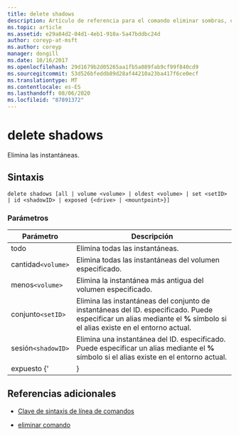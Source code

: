 ```yaml
---
title: delete shadows
description: Artículo de referencia para el comando eliminar sombras, que elimina las instantáneas.
ms.topic: article
ms.assetid: e29a84d2-04d1-4eb1-910a-5a47bddbc24d
author: coreyp-at-msft
ms.author: coreyp
manager: dongill
ms.date: 10/16/2017
ms.openlocfilehash: 29d1679b2d05265aa1fb5a089fab9cf99f840cd9
ms.sourcegitcommit: 53d526bfeddb89d28af44210a23ba417f6ce0ecf
ms.translationtype: MT
ms.contentlocale: es-ES
ms.lasthandoff: 08/06/2020
ms.locfileid: "87891372"
---
```

# <a name="delete-shadows"></a>delete shadows

Elimina las instantáneas.

## <a name="syntax"></a>Sintaxis

```
delete shadows [all | volume <volume> | oldest <volume> | set <setID> | id <shadowID> | exposed {<drive> | <mountpoint>}]
```

### <a name="parameters"></a>Parámetros

| Parámetro | Descripción |
| ---- | ---- |
| todo | Elimina todas las instantáneas. |
| cantidad`<volume>` | Elimina todas las instantáneas del volumen especificado. |
| menos`<volume>` | Elimina la instantánea más antigua del volumen especificado. |
| conjunto`<setID>` | Elimina las instantáneas del conjunto de instantáneas del ID. especificado. Puede especificar un alias mediante el **%** símbolo si el alias existe en el entorno actual. |
| sesión`<shadowID>` | Elimina una instantánea del ID. especificado. Puede especificar un alias mediante el **%** símbolo si el alias existe en el entorno actual. |
| expuesto {'<drive> | <mountpoint>} |

## <a name="additional-references"></a>Referencias adicionales

- [Clave de sintaxis de línea de comandos](command-line-syntax-key.md)

- [eliminar comando](delete.md)
